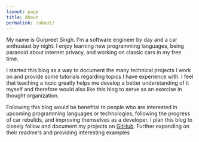 ```yaml
---
layout: page
title: About
permalink: /about/
---
```


<amp-img width="640" height="480" layout="responsive" src="/assets/images/1987FieroGT.jpeg"></amp-img>

My name is Gurpreet Singh. I'm a software engineer by day and a car enthusiast
by night. I enjoy learning new programming languages, being paranoid about internet 
privacy, and working on classic cars in my free time.

I started this blog as a way to document the many technical projects I work on 
and provide some tutorials regarding topics I have experience with. I feel that
teaching a topic greatly helps me develop a better understanding of it myself and 
therefore would also like this blog to serve as an exercise in thought organization.

Following this blog would be benefital to people who are interested in upcoming 
programming languages or technologies, following the progress of car rebulids, 
and improving themselves as a developer. I plan this blog to closely follow
and document my projects on [GitHub](http://www.github.com/Guppster). Further expanding on their readme's and 
providing interesting examples


